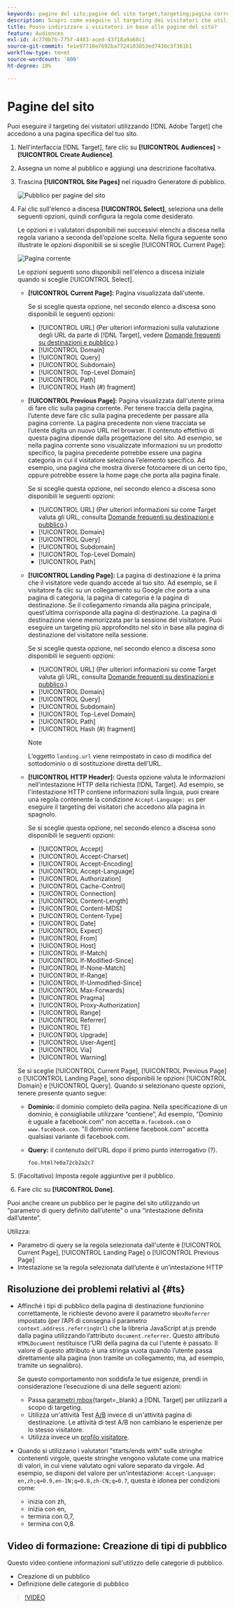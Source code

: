 ```yaml
---
keywords: pagine del sito;pagine del sito target;targeting;pagina corrente;pagina corrente target;pagina precedente;pagina precedente target;pagina precedente;pagina di destinazione target;pagina di destinazione target;intestazione http
description: Scopri come eseguire il targeting dei visitatori che utilizzano  [!DNL Adobe Target]  e si trovano in una pagina specifica del tuo sito.
title: Posso indirizzare i visitatori in base alle pagine del sito?
feature: Audiences
exl-id: 4c770b7b-775f-4483-aced-43f18a9a68c1
source-git-commit: fe1e97710e7692ba7724103853ed7438c3f361b1
workflow-type: tm+mt
source-wordcount: '800'
ht-degree: 18%

---
```


# Pagine del sito

Puoi eseguire il targeting dei visitatori utilizzando [!DNL Adobe Target] che accedono a una pagina specifica del tuo sito.

1. Nell&#39;interfaccia [!DNL Target], fare clic su **[!UICONTROL Audiences]** > **[!UICONTROL Create Audience]**.
1. Assegna un nome al pubblico e aggiungi una descrizione facoltativa.
1. Trascina **[!UICONTROL Site Pages]** nel riquadro Generatore di pubblico.

   ![Pubblico per pagine del sito](assets/target_site_pages.png)

1. Fai clic sull&#39;elenco a discesa **[!UICONTROL Select]**, seleziona una delle seguenti opzioni, quindi configura la regola come desiderato.

   Le opzioni e i valutatori disponibili nei successivi elenchi a discesa nella regola variano a seconda dell’opzione scelta. Nella figura seguente sono illustrate le opzioni disponibili se si sceglie [!UICONTROL Current Page]:

   ![Pagina corrente](assets/current-page.png)

   Le opzioni seguenti sono disponibili nell&#39;elenco a discesa iniziale quando si sceglie [!UICONTROL Select].

   * **[!UICONTROL Current Page]:** Pagina visualizzata dall&#39;utente.

     Se si sceglie questa opzione, nel secondo elenco a discesa sono disponibili le seguenti opzioni:

      * [!UICONTROL URL] (Per ulteriori informazioni sulla valutazione degli URL da parte di [!DNL Target], vedere [Domande frequenti su destinazioni e pubblico](/help/main/c-target/c-troubleshooting-targets-and-audiences/troubleshooting-targets-and-audiences.md).)
      * [!UICONTROL Domain]
      * [!UICONTROL Query]
      * [!UICONTROL Subdomain]
      * [!UICONTROL Top-Level Domain]
      * [!UICONTROL Path]
      * [!UICONTROL Hash (#) fragment]

   * **[!UICONTROL Previous Page]:** Pagina visualizzata dall&#39;utente prima di fare clic sulla pagina corrente. Per tenere traccia della pagina, l’utente deve fare clic sulla pagina precedente per passare alla pagina corrente. La pagina precedente non viene tracciata se l’utente digita un nuovo URL nel browser. Il contenuto effettivo di questa pagina dipende dalla progettazione del sito. Ad esempio, se nella pagina corrente sono visualizzate informazioni su un prodotto specifico, la pagina precedente potrebbe essere una pagina categoria in cui il visitatore seleziona l’elemento specifico. Ad esempio, una pagina che mostra diverse fotocamere di un certo tipo, oppure potrebbe essere la home page che porta alla pagina finale.

     Se si sceglie questa opzione, nel secondo elenco a discesa sono disponibili le seguenti opzioni:

      * [!UICONTROL URL] (Per ulteriori informazioni su come Target valuta gli URL, consulta [Domande frequenti su destinazioni e pubblico](/help/main/c-target/c-troubleshooting-targets-and-audiences/troubleshooting-targets-and-audiences.md).)
      * [!UICONTROL Domain]
      * [!UICONTROL Query]
      * [!UICONTROL Subdomain]
      * [!UICONTROL Top-Level Domain]
      * [!UICONTROL Path]

   * **[!UICONTROL Landing Page]:** La pagina di destinazione è la prima che il visitatore vede quando accede al tuo sito. Ad esempio, se il visitatore fa clic su un collegamento su Google che porta a una pagina di categoria, la pagina di categoria è la pagina di destinazione. Se il collegamento rimanda alla pagina principale, quest’ultima corrisponde alla pagina di destinazione. La pagina di destinazione viene memorizzata per la sessione del visitatore. Puoi eseguire un targeting più approfondito nel sito in base alla pagina di destinazione del visitatore nella sessione.

     Se si sceglie questa opzione, nel secondo elenco a discesa sono disponibili le seguenti opzioni:

      * [!UICONTROL URL] (Per ulteriori informazioni su come Target valuta gli URL, consulta [Domande frequenti su destinazioni e pubblico](/help/main/c-target/c-troubleshooting-targets-and-audiences/troubleshooting-targets-and-audiences.md).)
      * [!UICONTROL Domain]
      * [!UICONTROL Query]
      * [!UICONTROL Subdomain]
      * [!UICONTROL Top-Level Domain]
      * [!UICONTROL Path]
      * [!UICONTROL Hash (#) fragment]

     >[!NOTE]
     >
     >L’oggetto `landing.url` viene reimpostato in caso di modifica del sottodominio o di sostituzione diretta dell’URL.

   * **[!UICONTROL HTTP Header]:** Questa opzione valuta le informazioni nell&#39;intestazione HTTP della richiesta [!DNL Target]. Ad esempio, se l&#39;intestazione HTTP contiene informazioni sulla lingua, puoi creare una regola contenente la condizione `Accept-Language: es` per eseguire il targeting dei visitatori che accedono alla pagina in spagnolo.

     Se si sceglie questa opzione, nel secondo elenco a discesa sono disponibili le seguenti opzioni:

      * [!UICONTROL Accept]
      * [!UICONTROL Accept-Charset]
      * [!UICONTROL Accept-Encoding]
      * [!UICONTROL Accept-Language]
      * [!UICONTROL Authorization]
      * [!UICONTROL Cache-Control]
      * [!UICONTROL Connection]
      * [!UICONTROL Content-Length]
      * [!UICONTROL Content-MDS]
      * [!UICONTROL Content-Type]
      * [!UICONTROL Date]
      * [!UICONTROL Expect]
      * [!UICONTROL From]
      * [!UICONTROL Host]
      * [!UICONTROL If-Match]
      * [!UICONTROL If-Modified-Since]
      * [!UICONTROL If-None-Match]
      * [!UICONTROL If-Range]
      * [!UICONTROL If-Unmodified-Since]
      * [!UICONTROL Max-Forwards]
      * [!UICONTROL Pragma]
      * [!UICONTROL Proxy-Authorization]
      * [!UICONTROL Range]
      * [!UICONTROL Referrer]
      * [!UICONTROL TE]
      * [!UICONTROL Upgrade]
      * [!UICONTROL User-Agent]
      * [!UICONTROL Via]
      * [!UICONTROL Warning]

   Se si sceglie [!UICONTROL Current Page], [!UICONTROL Previous Page] o [!UICONTROL Landing Page], sono disponibili le opzioni [!UICONTROL Domain] e [!UICONTROL Query]. Quando si selezionano queste opzioni, tenere presente quanto segue:

   * **Dominio:** il dominio completo della pagina. Nella specificazione di un dominio, è consigliabile utilizzare “contiene”, Ad esempio, &quot;Dominio è uguale a facebook.com&quot; non accetta `m.facebook.com` o `www.facebook.com`. &quot;Il dominio contiene facebook.com&quot; accetta qualsiasi variante di facebook.com.
   * **Query:** il contenuto dell&#39;URL dopo il primo punto interrogativo (?).

     `foo.html?e0a72cb2a2c7`

1. (Facoltativo) Imposta regole aggiuntive per il pubblico.
1. Fare clic su **[!UICONTROL Done]**.

Puoi anche creare un pubblico per le pagine del sito utilizzando un “parametro di query definito dall’utente” o una “intestazione definita dall’utente”.

Utilizza:

* Parametro di query se la regola selezionata dall&#39;utente è [!UICONTROL Current Page], [!UICONTROL Landing Page] o [!UICONTROL Previous Page]
* Intestazione se la regola selezionata dall’utente è un’intestazione HTTP

## Risoluzione dei problemi relativi al {#ts}

* Affinché i tipi di pubblico della pagina di destinazione funzionino correttamente, le richieste devono avere il parametro `mboxReferrer` impostato (per l’API di consegna il parametro `context.address.referringUrl`) che la libreria JavaScript at.js prende dalla pagina utilizzando l’attributo `document.referrer`. Questo attributo `HTMLDocument` restituisce l&#39;URI della pagina da cui l&#39;utente è passato. Il valore di questo attributo è una stringa vuota quando l’utente passa direttamente alla pagina (non tramite un collegamento, ma, ad esempio, tramite un segnalibro).

  Se questo comportamento non soddisfa le tue esigenze, prendi in considerazione l’esecuzione di una delle seguenti azioni:

   * Passa [parametri mbox](https://experienceleague.adobe.com/docs/target-dev/developer/client-side/global-mbox/pass-parameters-to-global-mbox.html?lang=it){target=_blank} a [!DNL Target] per utilizzarli a scopo di targeting.
   * Utilizza un&#39;attività Test [A/B](/help/main/c-activities/t-test-ab/test-ab.md) invece di un&#39;attività pagina di destinazione. Le attività di test A/B non cambiano le esperienze per lo stesso visitatore.
   * Utilizza invece un [profilo visitatore](/help/main/c-target/c-audiences/c-target-rules/visitor-profile.md).

* Quando si utilizzano i valutatori &quot;starts/ends with&quot; sulle stringhe contenenti virgole, queste stringhe vengono valutate come una matrice di valori, in cui viene valutato ogni valore separato da virgole. Ad esempio, se disponi del valore per un&#39;intestazione: `Accept-Language: en,zh;q=0.9,en-IN;q=0.8,zh-CN;q=0.7`, questa è idonea per condizioni come:
   * inizia con zh,
   * inizia con en,
   * termina con 0,7,
   * termina con 0,8.

## Video di formazione: Creazione di tipi di pubblico

Questo video contiene informazioni sull&#39;utilizzo delle categorie di pubblico.

* Creazione di un pubblico
* Definizione delle categorie di pubblico

>[!VIDEO](https://video.tv.adobe.com/v/17392)
